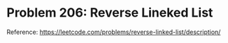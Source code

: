 # Problem 206: Reverse Lineked List

Reference: https://leetcode.com/problems/reverse-linked-list/description/